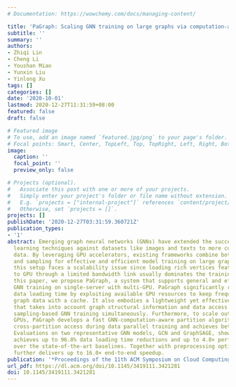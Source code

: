 ```yaml
---
# Documentation: https://wowchemy.com/docs/managing-content/

title: 'PaGraph: Scaling GNN training on large graphs via computation-aware caching'
subtitle: ''
summary: ''
authors:
- Zhiqi Lin
- Cheng Li
- Youshan Miao
- Yunxin Liu
- Yinlong Xu
tags: []
categories: []
date: '2020-10-01'
lastmod: 2020-12-27T11:31:59+08:00
featured: false
draft: false

# Featured image
# To use, add an image named `featured.jpg/png` to your page's folder.
# Focal points: Smart, Center, TopLeft, Top, TopRight, Left, Right, BottomLeft, Bottom, BottomRight.
image:
  caption: ''
  focal_point: ''
  preview_only: false

# Projects (optional).
#   Associate this post with one or more of your projects.
#   Simply enter your project's folder or file name without extension.
#   E.g. `projects = ["internal-project"]` references `content/project/deep-learning/index.md`.
#   Otherwise, set `projects = []`.
projects: []
publishDate: '2020-12-27T03:31:59.360721Z'
publication_types:
- '1'
abstract: Emerging graph neural networks (GNNs) have extended the successes of deep
  learning techniques against datasets like images and texts to more complex graph-structured
  data. By leveraging GPU accelerators, existing frameworks combine both mini-batch
  and sampling for effective and efficient model training on large graphs. However,
  this setup faces a scalability issue since loading rich vertices features from CPU
  to GPU through a limited bandwidth link usually dominates the training cycle. In
  this paper, we propose PaGraph, a system that supports general and efficient sampling-based
  GNN training on single-server with multi-GPU. PaGraph significantly reduces the
  data loading time by exploiting available GPU resources to keep frequently accessed
  graph data with a cache. It also embodies a lightweight yet effective caching policy
  that takes into account graph structural information and data access patterns of
  sampling-based GNN training simultaneously. Furthermore, to scale out on multiple
  GPUs, PaGraph develops a fast GNN-computation-aware partition algorithm to avoid
  cross-partition access during data parallel training and achieves better cache efficiency.
  Evaluations on two representative GNN models, GCN and GraphSAGE, show that PaGraph
  achieves up to 96.8% data loading time reductions and up to 4.8× performance speedup
  over the state-of-the-art baselines. Together with preprocessing optimization, PaGraph
  further delivers up to 16.0× end-to-end speedup.
publication: '*Proceedings of the 11th ACM Symposium on Cloud Computing*'
url_pdf: https://dl.acm.org/doi/10.1145/3419111.3421281
doi: 10.1145/3419111.3421281
---
```

